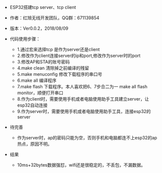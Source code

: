 * ESP32搭建tcp server、tcp client
* 作者：红旭无线开发团队，QQ群：671139854
* 版本：Ver0.0.2，2018/08/09


* 代码使用步骤：
    * 1.通过宏来选择tcp 是作为server还是client
    * 2.修改作为client连接server的ip和port,修改作为server时的port
    * 3.修改AP和STA的账号密码
    * 4.make clean 清除掉之前编译的残留
    * 5.make menuconfig 修改下载程序的串口号
    * 6.make all 编译程序
    * 7.make flash 下载程序。本人喜欢把6、7步合二为一 make all flash monitor，顺便打开串口
    * 8.作为client时，需要使用手机或者电脑使用助手工具建立server，让esp32自动连接
    * 9.作为server时，需要使用手机或者电脑使用助手工具，连接esp32的server
    
* 待完善
    * 作为server时，ap的密码只能为空，否则手机和电脑都连不上esp32的ap热点，原因不明。
    
* 结果
    * 10ms+32bytes数据强怼，wifi还是很稳定的，不丢包，不漏数据。

